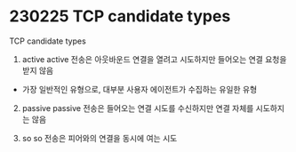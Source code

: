 # 230225 TCP candidate types

TCP candidate types

1. active
   active 전송은 아웃바운드 연결을 열려고 시도하지만 들어오는 연결 요청을 받지 않음

- 가장 일반적인 유형으로, 대부분 사용자 에이전트가 수집하는 유일한 유형

2. passive
   passive 전송은 들어오는 연결 시도를 수신하지만 연결 자체를 시도하지는 않음

3. so
   so 전송은 피어와의 연결을 동시에 여는 시도
